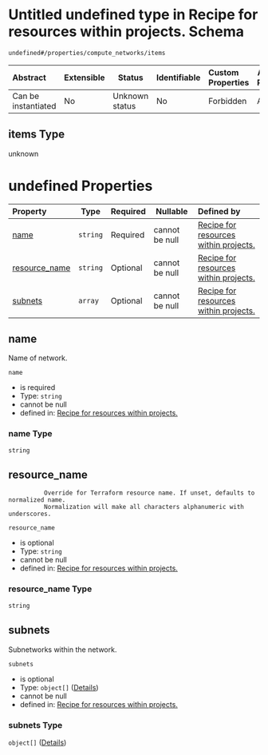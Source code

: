 # Untitled undefined type in Recipe for resources within projects. Schema

```txt
undefined#/properties/compute_networks/items
```




| Abstract            | Extensible | Status         | Identifiable | Custom Properties | Additional Properties | Access Restrictions | Defined In                                                                                                          |
| :------------------ | ---------- | -------------- | ------------ | :---------------- | --------------------- | ------------------- | ------------------------------------------------------------------------------------------------------------------- |
| Can be instantiated | No         | Unknown status | No           | Forbidden         | Allowed               | none                | [resources.schema.json\*](../../../../../../../../../../tmp/182028425/resources.schema.json "open original schema") |

## items Type

unknown

# undefined Properties

| Property                        | Type     | Required | Nullable       | Defined by                                                                                                                                                                               |
| :------------------------------ | -------- | -------- | -------------- | :--------------------------------------------------------------------------------------------------------------------------------------------------------------------------------------- |
| [name](#name)                   | `string` | Required | cannot be null | [Recipe for resources within projects.](resources-properties-compute_networks-items-properties-name.md "undefined#/properties/compute_networks/items/properties/name")                   |
| [resource_name](#resource_name) | `string` | Optional | cannot be null | [Recipe for resources within projects.](resources-properties-compute_networks-items-properties-resource_name.md "undefined#/properties/compute_networks/items/properties/resource_name") |
| [subnets](#subnets)             | `array`  | Optional | cannot be null | [Recipe for resources within projects.](resources-properties-compute_networks-items-properties-subnets.md "undefined#/properties/compute_networks/items/properties/subnets")             |

## name

Name of network.


`name`

-   is required
-   Type: `string`
-   cannot be null
-   defined in: [Recipe for resources within projects.](resources-properties-compute_networks-items-properties-name.md "undefined#/properties/compute_networks/items/properties/name")

### name Type

`string`

## resource_name

              Override for Terraform resource name. If unset, defaults to normalized name.
              Normalization will make all characters alphanumeric with underscores.


`resource_name`

-   is optional
-   Type: `string`
-   cannot be null
-   defined in: [Recipe for resources within projects.](resources-properties-compute_networks-items-properties-resource_name.md "undefined#/properties/compute_networks/items/properties/resource_name")

### resource_name Type

`string`

## subnets

Subnetworks within the network.


`subnets`

-   is optional
-   Type: `object[]` ([Details](resources-properties-compute_networks-items-properties-subnets-items.md))
-   cannot be null
-   defined in: [Recipe for resources within projects.](resources-properties-compute_networks-items-properties-subnets.md "undefined#/properties/compute_networks/items/properties/subnets")

### subnets Type

`object[]` ([Details](resources-properties-compute_networks-items-properties-subnets-items.md))
